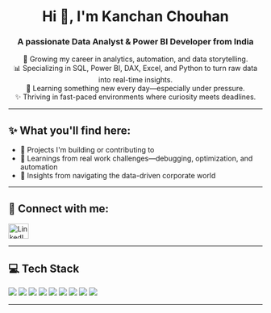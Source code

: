 <h1 align="center">Hi 👋, I'm Kanchan Chouhan</h1>
<h3 align="center">A passionate Data Analyst & Power BI Developer from India</h3>

<p align="center">
  🌱 Growing my career in analytics, automation, and data storytelling.<br>
  📊 Specializing in SQL, Power BI, DAX, Excel, and Python to turn raw data into real-time insights.<br>
  🧠 Learning something new every day—especially under pressure.<br>
  ✨ Thriving in fast-paced environments where curiosity meets deadlines.
</p>

---

## ✨ What you'll find here:

- 🧩 Projects I'm building or contributing to  
- 🧠 Learnings from real work challenges—debugging, optimization, and automation  
- 💬 Insights from navigating the data-driven corporate world  

---

## 📱 Connect with me:

<p align="left">
  <a href="https://www.linkedin.com/in/kanchan-chouhan-10704a25a?utm_source=share&utm_campaign=share_via&utm_content=profile&utm_medium=android_app" target="blank">
    <img align="center" src="https://raw.githubusercontent.com/rahuldkjain/github-profile-readme-generator/master/src/images/icons/Social/linked-in-alt.svg" alt="LinkedIn" height="30" width="40" />
  </a>
  
</p>

---

## 💻 Tech Stack

<p align="left">
  <img src="https://img.shields.io/badge/Power%20BI-F2C811?style=for-the-badge&logo=Power%20BI&logoColor=black"/>
  <img src="https://img.shields.io/badge/DAX-000000?style=for-the-badge&logo=Power%20BI&logoColor=white"/>
  <img src="https://img.shields.io/badge/SQL-025E8C?style=for-the-badge&logo=Microsoft%20SQL%20Server&logoColor=white"/>
  <img src="https://img.shields.io/badge/Advance Excel-217346?style=for-the-badge&logo=Microsoft%20Excel&logoColor=white"/>
  <img src="https://img.shields.io/badge/Python-3776AB?style=for-the-badge&logo=python&logoColor=white"/>
  <img src="https://img.shields.io/badge/MySQL-005C84?style=for-the-badge&logo=mysql&logoColor=white"/>
  <img src="https://img.shields.io/badge/Looker%20Studio-4285F4?style=for-the-badge&logo=google&logoColor=white"/>
  <img src="https://img.shields.io/badge/AI and Insight Generation-0078D4?style=for-the-badge&logo=Microsoft%20Azure&logoColor=white"/>
  <img src="https://img.shields.io/badge/Data Analytics-00C4CC?style=for-the-badge&logo=Canva&logoColor=white"/>
</p>

---






